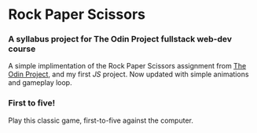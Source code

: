 # Rock Paper Scissors
### A syllabus project for The Odin Project fullstack web-dev course

A simple implimentation of the Rock Paper Scissors assignment from [The Odin Project](https://www.theodinproject.com/paths/foundations/courses/foundations/lessons/rock-paper-scissors), and my first *JS* project. Now updated with simple animations and gameplay loop.

### First to five!

Play this classic game, first-to-five against the computer.
